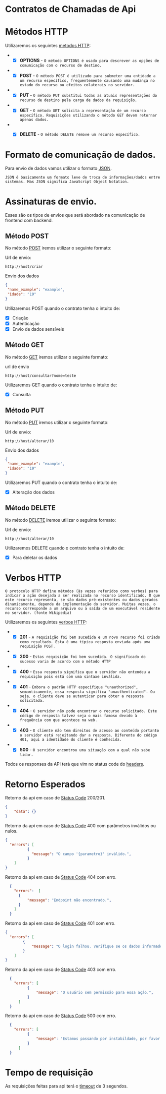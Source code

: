 # Contratos de Chamadas de Api


# Métodos HTTP
Utilizaremos os seguintes [metodos HTTP](https://developer.mozilla.org/pt-BR/docs/Web/HTTP/Methods):
* - [x] **OPTIONS** - ```O método OPTIONS é usado para descrever as opções de comunicação com o recurso de destino.```
* - [x] **POST** - ```O método POST é utilizado para submeter uma entidade a um recurso específico, frequentemente causando uma mudança no estado do recurso ou efeitos colaterais no servidor.```
* - [x] **PUT** - ```O método PUT substitui todas as atuais representações do recurso de destino pela carga de dados da requisição.```
* - [x] **GET** - ```O método GET solicita a representação de um recurso específico. Requisições utilizando o método GET devem retornar apenas dados.```
* - [x] **DELETE** - ```O método DELETE remove um recurso específico.```


# Formato de comunicação de dados.

Para envio de dados vamos utilizar o formato [JSON](https://www.devmedia.com.br/o-que-e-json/23166).

```JSON é basicamente um formato leve de troca de informações/dados entre sistemas. Mas JSON significa JavaScript Object Notation.```

# Assinaturas de envio.

Esses são os tipos de envios que será abordado na comunicação de frontend com backend.

## Método POST
No método [POST](https://developer.mozilla.org/pt-BR/docs/Web/HTTP/Methods/POST) iremos utilizar o seguinte formato:

Url de envio:
```fetch
http://host/criar
```

Envio dos dados
```json
{
 "name_example": "example",
 "idade": "19"
}
```

Utilizaremos POST quando o contrato tenha o intuito de:
* [x] Criação
* [x] Autenticação
* [x] Envio de dados sensíveis

## Método GET
No método [GET](https://developer.mozilla.org/pt-BR/docs/Web/HTTP/Methods/GET) iremos utilizar o seguinte formato:

url de envio
```fetch
http://host/consultar?nome=teste
```

Utilizaremos GET quando o contrato tenha o intuito de:
* [x] Consulta

## Método PUT
No método [PUT](https://developer.mozilla.org/pt-BR/docs/Web/HTTP/Methods/PUT) iremos utilizar o seguinte formato:

Url de envio:
```fetch
http://host/alterar/10
```

Envio dos dados
```json
{
 "name_example": "example",
 "idade": "19"
}
```

Utilizaremos PUT quando o contrato tenha o intuito de:
* [x] Alteração dos dados


## Método DELETE
No método [DELETE](https://developer.mozilla.org/pt-BR/docs/Web/HTTP/Methods/DELETE) iremos utilizar o seguinte formato:

Url de envio:
```fetch
http://host/alterar/10
```

Utilizaremos DELETE quando o contrato tenha o intuito de:
* [x] Para deletar os dados

# Verbos HTTP
```O protocolo HTTP define métodos (às vezes referidos como verbos) para indicar a ação desejada a ser realizada no recurso identificado. O que este recurso representa, se são dados pré-existentes ou dados gerados dinamicamente, depende da implementação do servidor. Muitas vezes, o recurso corresponde a um arquivo ou a saída de um executável residente no servidor. (fonte Wikipedia)```

Utilizaremos os seguintes [verbos HTTP](https://developer.mozilla.org/pt-BR/docs/Web/HTTP/Status):

* - [x] **201** - ```A requisição foi bem sucedida e um novo recurso foi criado como resultado. Esta é uma tipica resposta enviada após uma requisição POST.```
* - [x] **200** - ```Estas requisição foi bem sucedida. O significado do sucesso varia de acordo com o método HTTP```
* - [x] **400** - ```Essa resposta significa que o servidor não entendeu a requisição pois está com uma sintaxe inválida.```
* - [x] **401** - ```Embora o padrão HTTP especifique "unauthorized", semanticamente, essa resposta significa "unauthenticated". Ou seja, o cliente deve se autenticar para obter a resposta solicitada.```
* - [x] **404** - ```O servidor não pode encontrar o recurso solicitado. Este código de resposta talvez seja o mais famoso devido à frequência com que acontece na web.```
* - [x] **403** - ```O cliente não tem direitos de acesso ao conteúdo portanto o servidor está rejeitando dar a resposta. Diferente do código 401, aqui a identidade do cliente é conhecida.```
* - [x] **500** - ```O servidor encontrou uma situação com a qual não sabe lidar.```

Todos os responses da API terá que vim no status code do [headers](https://developer.mozilla.org/pt-BR/docs/Web/HTTP/Headers).


# Retorno Esperados
Retorno da api em caso de [Status Code](https://httpstatuses.com/) 200/201.

```json
{
    "data": {}
}
```

Retorno da api em caso de [Status Code](https://httpstatuses.com/) 400 com parâmetros inválidos ou nulos.

```json 
{
  "errors": [
          { 
            "message": "O campo '{parametro}' inválido.",
          }
    ]
}
```


Retorno da api em caso de [Status Code](https://httpstatuses.com/) 404 com erro.

```json
  {
    "errors":  [
      {
          "message": "Endpoint não encontrado.",
      }
    ]
  }
```

Retorno da api em caso de [Status Code](https://httpstatuses.com/) 401 com erro.

```json
{
  "errors": [
        {
            "message": "O login falhou. Verifique se os dados informados estão corretos.",
        }
    ]
}
```


Retorno da api em caso de [Status Code](https://httpstatuses.com/) 403 com erro.

```json
  {
    "errors": [
          {
              "message": "O usuário sem permissão para essa ação.",
          }
      ]
  }
```

Retorno da api em caso de [Status Code](https://httpstatuses.com/) 500 com erro.

```json
  {
    "errors": [
          {
              "message": "Estamos passando por instabildade, por favor tente novamente!",
          }
      ]
  }
```

# Tempo de requisição
As requisições feitas para api terá o [timeout](https://developer.mozilla.org/pt-BR/docs/Web/HTTP/Status/408) de 3 segundos.


